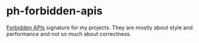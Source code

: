 # ph-forbidden-apis
[Forbidden APIs](https://github.com/policeman-tools/forbidden-apis) signature for my projects.
They are mostly about style and performance and not so much about correctness.

